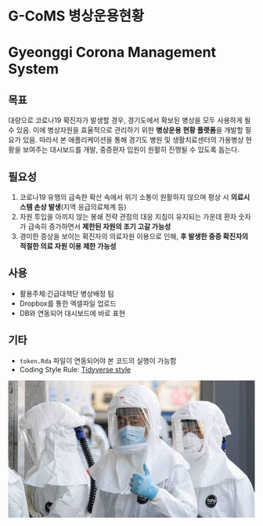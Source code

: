 # G-CoMS 병상운용현황
Gyeonggi Corona Management System
=================================

## 목표 

대량으로 코로나19 확진자가 발생할 경우, 경기도에서 확보된 병상을 모두 사용하게 될 수 있음. 이에 병상자원을 효율적으로 관리하기 위한 **병상운용 현황 플랫폼**을 개발할 필요가 있음. 따라서 본 애플리케이션을 통해 경기도 병원 및 생활치료센터의 가용병상 현황을 보여주는 대시보드를 개발, 중증환자 입원이 원활히 진행될 수 있도록 돕는다. 

## 필요성
1. 코로나19 유행의 급속한 확산 속에서 위기 소통이 원활하지 않으며 평상 시 **의료시스템 손상 발생**(지역 응급의료체계 등)
2. 자원 투입을 아끼지 않는 봉쇄 전략 관점의 대응 지침이 유지되는 가운데 환자 숫자가 급속히 증가하면서 **제한된 자원의 조기 고갈 가능성**
3. 경미한 증상을 보이는 확진자의 의료자원 이용으로 인해, **후 발생한 중증 확진자의 적절한 의료 자원 이용 제한 가능성**

## 사용
- 활용주체:긴급대책단 병상배정 팀
- Dropbox를 통한 엑셀파일 업로드
- DB와 연동되어 대시보드에 바로 표현

## 기타
- `token.Rda` 파일이 연동되어야 본 코드의 실행이 가능함
- Coding Style Rule: [Tidyverse style](https://style.tidyverse.org/)


![](www/footer.jpeg)